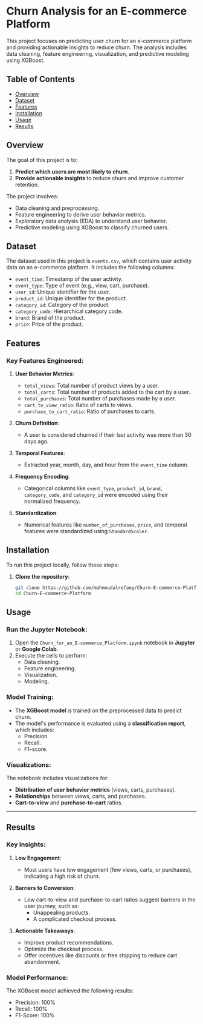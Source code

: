 # Churn Analysis for an E-commerce Platform

This project focuses on predicting user churn for an e-commerce platform and providing actionable insights to reduce churn. The analysis includes data cleaning, feature engineering, visualization, and predictive modeling using XGBoost.

## Table of Contents
- [Overview](#overview)
- [Dataset](#dataset)
- [Features](#features)
- [Installation](#installation)
- [Usage](#usage)
- [Results](#results)

## Overview
The goal of this project is to:
1. **Predict which users are most likely to churn**.
2. **Provide actionable insights** to reduce churn and improve customer retention.

The project involves:
- Data cleaning and preprocessing.
- Feature engineering to derive user behavior metrics.
- Exploratory data analysis (EDA) to understand user behavior.
- Predictive modeling using XGBoost to classify churned users.

## Dataset
The dataset used in this project is `events.csv`, which contains user activity data on an e-commerce platform. It includes the following columns:
- `event_time`: Timestamp of the user activity.
- `event_type`: Type of event (e.g., view, cart, purchase).
- `user_id`: Unique identifier for the user.
- `product_id`: Unique identifier for the product.
- `category_id`: Category of the product.
- `category_code`: Hierarchical category code.
- `brand`: Brand of the product.
- `price`: Price of the product.

## Features
### Key Features Engineered:
1. **User Behavior Metrics**:
   - `total_views`: Total number of product views by a user.
   - `total_carts`: Total number of products added to the cart by a user.
   - `total_purchases`: Total number of purchases made by a user.
   - `cart_to_view_ratio`: Ratio of carts to views.
   - `purchase_to_cart_ratio`: Ratio of purchases to carts.

2. **Churn Definition**:
   - A user is considered churned if their last activity was more than 30 days ago.

3. **Temporal Features**:
   - Extracted year, month, day, and hour from the `event_time` column.

4. **Frequency Encoding**:
   - Categorical columns like `event_type`, `product_id`, `brand`, `category_code`, and `category_id` were encoded using their normalized frequency.

5. **Standardization**:
   - Numerical features like `number_of_purchases`, `price`, and temporal features were standardized using `StandardScaler`.

## Installation
To run this project locally, follow these steps:

1. **Clone the repository**:
   ```bash
   git clone https://github.com/mahmoudalrefaey/Churn-E-commerce-Platform.git
   cd Churn-E-commerce-Platform
   ```
## Usage

### Run the Jupyter Notebook:
1. Open the `Churn_for_an_E-commerce_Platform.ipynb` notebook in **Jupyter** or **Google Colab**.
2. Execute the cells to perform:
   - Data cleaning.
   - Feature engineering.
   - Visualization.
   - Modeling.

### Model Training:
- The **XGBoost model** is trained on the preprocessed data to predict churn.
- The model's performance is evaluated using a **classification report**, which includes:
  - Precision.
  - Recall.
  - F1-score.

### Visualizations:
The notebook includes visualizations for:
- **Distribution of user behavior metrics** (views, carts, purchases).
- **Relationships** between views, carts, and purchases.
- **Cart-to-view** and **purchase-to-cart** ratios.

---

## Results

### Key Insights:
1. **Low Engagement**:
   - Most users have low engagement (few views, carts, or purchases), indicating a high risk of churn.

2. **Barriers to Conversion**:
   - Low cart-to-view and purchase-to-cart ratios suggest barriers in the user journey, such as:
     - Unappealing products.
     - A complicated checkout process.

3. **Actionable Takeaways**:
   - Improve product recommendations.
   - Optimize the checkout process.
   - Offer incentives like discounts or free shipping to reduce cart abandonment.

### Model Performance:
The XGBoost model achieved the following results:
- Precision: 100%
- Recall: 100%
- F1-Score: 100%
